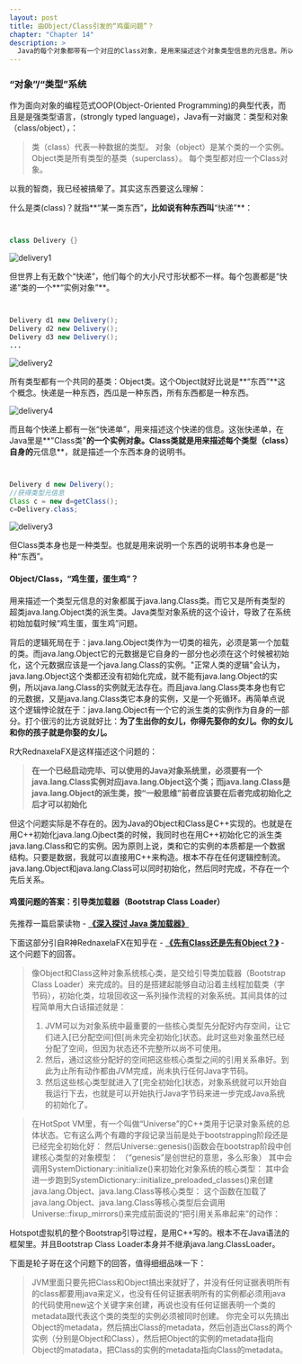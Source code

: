 ```yaml
---
layout: post
title: 由Object/Class引发的“鸡蛋问题”？
chapter: "Chapter 14"
description: >
  Java的每个对象都带有一个对应的Class对象，是用来描述这个对象类型信息的元信息。所以作为所有类基类的Object类，也有一个描述Object类的Class对象。但Object类的这个Class对象，也是Object类的派生类，要初始化它，就必须先初始化Object类。这就是Java对象类型系统的“鸡蛋问题”。是现有蛋还是现有的鸡，我们现在来讨论一下这个问题。
---
```




### “对象”/“类型”系统

作为面向对象的编程范式OOP(Object-Oriented Programming)的典型代表，而且是是强类型语言，(strongly typed language)，Java有一对幽灵：类型和对象（class/object），：

> 类（class）代表一种数据的类型。
> 对象（object）是某个类的一个实例。
> Object类是所有类型的基类（superclass）。
> 每个类型都对应一个Class对象。

以我的智商，我已经被搞晕了。其实这东西要这么理解：

什么是类(class)？就指**“某一类东西”**，比如说有种东西叫**“快递”**：


```java


class Delivery {}


```


![delivery1](/thinkinginjava/uploads/oo/delivery1.jpg)

但世界上有无数个“快递”，他们每个的大小尺寸形状都不一样。每个包裹都是“快递”类的一个**“实例对象”**。


```java


Delivery d1 new Delivery();
Delivery d2 new Delivery();
Delivery d3 new Delivery();
...


```


![delivery2](/thinkinginjava/uploads/oo/delivery2.jpg)

所有类型都有一个共同的基类：Object类。这个Object就好比说是**“东西”**这个概念。快递是一种东西，西瓜是一种东西，所有东西都是一种东西。

![delivery4](/thinkinginjava/uploads/oo/delivery4.png)

而且每个快递上都有一张“快递单”，用来描述这个快递的信息。这张快递单，在Java里是**"Class类"**的一个实例对象。Class类就是用来描述每个类型（class）自身的**元信息**，就是描述一个东西本身的说明书。


```java


Delivery d new Delivery();
//获得类型元信息
Class c = new d=getClass();
c=Delivery.class;


```


![delivery3](/thinkinginjava/uploads/oo/delivery3.jpg)

但Class类本身也是一种类型。也就是用来说明一个东西的说明书本身也是一种“东西”。



#### Object/Class，“鸡生蛋，蛋生鸡”？

用来描述一个类型元信息的对象都属于java.lang.Class类。而它又是所有类型的超类java.lang.Object类的派生类。Java类型对象系统的这个设计，导致了在系统初始加载时候“鸡生蛋，蛋生鸡”问题。

背后的逻辑死局在于：java.lang.Object类作为一切类的祖先，必须是第一个加载的类。而java.lang.Object它的元数据是它自身的一部分也必须在这个时候被初始化，这个元数据应该是一个java.lang.Class的实例。"正常人类的逻辑"会认为，java.lang.Object这个类都还没有初始化完成，就不能有java.lang.Object的实例，所以java.lang.Class的实例就无法存在。而且java.lang.Class类本身也有它的元数据，又是java.lang.Class类它本身的实例，又是一个死循环。再简单点说这个逻辑悖论就在于：java.lang.Object有一个它的派生类的实例作为自身的一部分。打个很污的比方说就好比：**为了生出你的女儿，你得先娶你的女儿。你的女儿和你的孩子就是你娶的女儿。**

R大RednaxelaFX是这样描述这个问题的：
> **在一个已经启动完毕、可以使用的Java对象系统里，必须要有一个java.lang.Class实例对应java.lang.Object这个类；而java.lang.Class是java.lang.Object的派生类，按“一般思维”前者应该要在后者完成初始化之后才可以初始化**

但这个问题实际是不存在的。因为Java的Object和Class是C++实现的。也就是在用C++初始化java.lang.Ojbect类的时候，我同时也在用C++初始化它的派生类java.lang.Class和它的实例。因为原则上说，类和它的实例的本质都是一个数据结构。只要是数据，我就可以直接用C++来构造。根本不存在任何逻辑控制流。java.lang.Object和java.lang.Class可以同时初始化，然后同时完成，不存在一个先后关系。



#### 鸡蛋问题的答案：引导类加载器（Bootstrap Class Loader）

先推荐一篇启蒙读物 - [**《深入探讨 Java 类加载器》**](https://www.ibm.com/developerworks/cn/java/j-lo-classloader/)

下面这部分引自R神RednaxelaFX在知乎在 - [**《先有Class还是先有Object？》**](https://www.zhihu.com/question/30301819/answer/47539163) - 这个问题下的回答。
> 像Object和Class这种对象系统核心类，是交给引导类加载器（Bootstrap Class Loader）来完成的。目的是搭建起能够自动沿着主线程加载类（字节码），初始化类，垃圾回收这一系列操作流程的对象系统。其间具体的过程简单用大白话描述就是：
> 1. JVM可以为对象系统中最重要的一些核心类型先分配好内存空间，让它们进入[已分配空间]但[尚未完全初始化]状态。此时这些对象虽然已经分配了空间，但因为状态还不完整所以尚不可使用。
> 2. 然后，通过这些分配好的空间把这些核心类型之间的引用关系串好。到此为止所有动作都由JVM完成，尚未执行任何Java字节码。
> 3. 然后这些核心类型就进入了[完全初始化]状态，对象系统就可以开始自我运行下去，也就是可以开始执行Java字节码来进一步完成Java系统的初始化了。


> 在HotSpot VM里，有一个叫做“Universe”的C++类用于记录对象系统的总体状态。它有这么两个有趣的字段记录当前是处于bootstrapping阶段还是已经完全初始化好：
> 然后Universe::genesis()函数会在bootstrap阶段中创建核心类型的对象模型：
> （“genesis”是创世纪的意思，多么形象）
> 其中会调用SystemDictionary::initialize()来初始化对象系统的核心类型：
> 其中会进一步跑到SystemDictionary::initialize_preloaded_classes()来创建java.lang.Object、java.lang.Class等核心类型：
> 这个函数在加载了java.lang.Object、java.lang.Class等核心类型后会调用Universe::fixup_mirrors()来完成前面说的“把引用关系串起来”的动作：

Hotspot虚拟机的整个Bootstrap引导过程，是用C++写的。根本不在Java语法的框架里。并且Bootstrap Class Loader本身并不继承java.lang.ClassLoader。

下面是轮子哥在这个问题下的回答，值得细细品味一下：
> JVM里面只要先把Class和Object搞出来就好了，并没有任何证据表明所有的class都要用java来定义，也没有任何证据表明所有的实例都必须用java的代码使用new这个关键字来创建，再说也没有任何证据表明一个类的metadata跟代表这个类的类型的实例必须被同时创建。
> 你完全可以先搞出Object的metadata，然后搞出Class的metadata，然后创造出Class的两个实例（分别是Object和Class），然后把Object的实例的metadata指向Object的matadata，把Class的实例的metadata指向Class的metadata。

